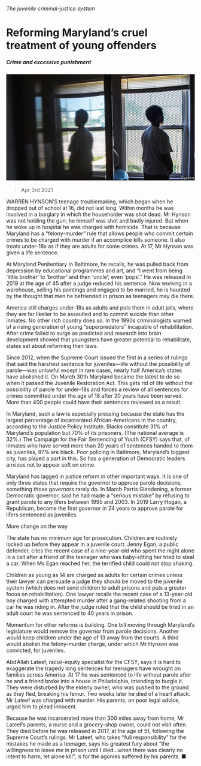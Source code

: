 ###### The juvenile criminal-justice system

# Reforming Maryland’s cruel treatment of young offenders 

##### Crime and excessive punishment 

![image](images/20210403_USP003_0.jpg) 

> Apr 3rd 2021 

WARREN HYNSON’S teenage troublemaking, which began when he dropped out of school at 16, did not last long. Within months he was involved in a burglary in which the householder was shot dead. Mr Hynson was not holding the gun; he himself was shot and badly injured. But when he woke up in hospital he was charged with homicide. That is because Maryland has a “felony-murder” rule that allows people who commit certain crimes to be charged with murder if an accomplice kills someone. It also treats under-18s as if they are adults for some crimes. At 17, Mr Hynson was given a life sentence.

At Maryland Penitentiary in Baltimore, he recalls, he was pulled back from depression by educational programmes and art, and “I went from being ‘little brother’ to ‘brother’ and then ‘uncle’; even ‘pops’.” He was released in 2019 at the age of 45 after a judge reduced his sentence. Now working in a warehouse, selling his paintings and engaged to be married, he is haunted by the thought that men he befriended in prison as teenagers may die there.


America still charges under-18s as adults and puts them in adult jails, where they are far likelier to be assaulted and to commit suicide than other inmates. No other rich country does so. In the 1990s criminologists warned of a rising generation of young “superpredators” incapable of rehabilitation. After crime failed to surge as predicted and research into brain development showed that youngsters have greater potential to rehabilitate, states set about reforming their laws.

Since 2012, when the Supreme Court issued the first in a series of rulings that said the harshest sentence for juveniles—life without the possibility of parole—was unlawful except in rare cases, nearly half America’s states have abolished it. On March 30th Maryland became the latest to do so when it passed the Juvenile Restoration Act. This gets rid of life without the possibility of parole for under-18s and forces a review of all sentences for crimes committed under the age of 18 after 20 years have been served. More than 400 people could have their sentences reviewed as a result.

In Maryland, such a law is especially pressing because the state has the largest percentage of incarcerated African-Americans in the country, according to the Justice Policy Institute. Blacks constitute 31% of Maryland’s population but 70% of its prisoners. (The national average is 32%.) The Campaign for the Fair Sentencing of Youth (CFSY) says that, of inmates who have served more than 20 years of sentences handed to them as juveniles, 87% are black. Poor policing in Baltimore, Maryland’s biggest city, has played a part in this. So has a generation of Democratic leaders anxious not to appear soft on crime.

Maryland has lagged in justice reform in other important ways. It is one of only three states that require the governor to approve parole decisions, something those governors rarely do. In March Parris Glendening, a former Democratic governor, said he had made a “serious mistake” by refusing to grant parole to any lifers between 1995 and 2003. In 2019 Larry Hogan, a Republican, became the first governor in 24 years to approve parole for lifers sentenced as juveniles.

More change on the way

The state has no minimum age for prosecution. Children are routinely locked up before they appear in a juvenile court. Jenny Egan, a public defender, cites the recent case of a nine-year-old who spent the night alone in a cell after a friend of the teenager who was baby-sitting her tried to steal a car. When Ms Egan reached her, the terrified child could not stop shaking.

Children as young as 14 are charged as adults for certain crimes unless their lawyer can persuade a judge they should be moved to the juvenile system (which does not send children to adult prisons and puts a greater focus on rehabilitation). One lawyer recalls the recent case of a 13-year-old boy charged with attempted murder after a gang-related shooting from a car he was riding in. After the judge ruled that the child should be tried in an adult court he was sentenced to 40 years in prison.

Momentum for other reforms is building. One bill moving through Maryland’s legislature would remove the governor from parole decisions. Another would keep children under the age of 13 away from the courts. A third would abolish the felony-murder charge, under which Mr Hynson was convicted, for juveniles.

Abd’Allah Lateef, racial-equity specialist for the CFSY, says it is hard to exaggerate the tragedy long sentences for teenagers have wrought on families across America. At 17 he was sentenced to life without parole after he and a friend broke into a house in Philadelphia, intending to burgle it. They were disturbed by the elderly owner, who was pushed to the ground as they fled, breaking his femur. Two weeks later he died of a heart attack. Mr Lateef was charged with murder. His parents, on poor legal advice, urged him to plead innocent.

Because he was incarcerated more than 300 miles away from home, Mr Lateef’s parents, a nurse and a grocery-shop owner, could not visit often. They died before he was released in 2017, at the age of 51, following the Supreme Court’s rulings. Mr Lateef, who takes “full responsibility” for the mistakes he made as a teenager, says his greatest fury about “the willingness to leave me in prison until I died…when there was clearly no intent to harm, let alone kill”, is for the agonies suffered by his parents. ■

